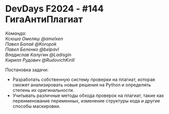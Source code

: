 # DevDays F2024 - #144 ГигаАнтиПлагиат  

*Команда:  
Ксюша Омеляш @amelxen  
Павел Балай @Koropok  
Павел Беленко @belpavl  
Владислав Калугин @Ladisgin  
Кирилл Рудович @RudovichKirill*

Постановка задачи:  
- Разработать собственную систему проверки на плагиат, которая сможет анализировать новые решения на Python и определять степень их оригинальности.
- Учитывать различные методы обхода проверок на плагиат, такие как переименование переменных, изменение структуры кода и другие способы маскировки.

